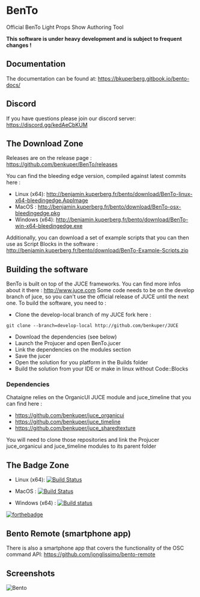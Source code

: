 # BenTo
Official BenTo Light Props Show Authoring Tool

**This software is under heavy development and is subject to frequent changes !**

## Documentation

The documentation can be found at: https://bkuperberg.gitbook.io/bento-docs/

## Discord

If you have questions please join our discord server: https://discord.gg/kedAeCbKUM

## The Download Zone

Releases are on the release page : https://github.com/benkuper/BenTo/releases

You can find the bleeding edge version, compiled against latest commits here :

- Linux (x64):  http://benjamin.kuperberg.fr/bento/download/BenTo-linux-x64-bleedingedge.AppImage
- MacOS :  http://benjamin.kuperberg.fr/bento/download/BenTo-osx-bleedingedge.pkg
- Windows (x64):  http://benjamin.kuperberg.fr/bento/download/BenTo-win-x64-bleedingedge.exe

Additionally, you can download a set of example scripts that you can then use as Script Blocks in the software : http://benjamin.kuperberg.fr/bento/download/BenTo-Example-Scripts.zip

## Building the software

BenTo is built on top of the JUCE frameworks. You can find more infos about it there : http://www.juce.com
Some code needs to be on the develop branch of juce, so you can't use the official release of JUCE until the next one.
To build the software, you need to :
  - Clone the develop-local branch of my JUCE fork here :
  
  `git clone --branch=develop-local http://github.com/benkuper/JUCE`
  - Download the dependencies (see below)
  - Launch the Projucer and open BenTo.jucer
  - Link the dependencies on the modules section
  - Save the jucer
  - Open the solution for you platform in the Builds folder
  - Build the solution from your IDE or make in linux without Code::Blocks

### Dependencies

  Chataigne relies on the OrganicUI JUCE module and juce_timeline that you can find here :  
  - https://github.com/benkuper/juce_organicui
  - https://github.com/benkuper/juce_timeline
  - https://github.com/benkuper/juce_sharedtexture
  
  You will need to clone those repositories and link the Projucer juce_organicui and juce_timeline modules to its parent folder

## The Badge Zone

- Linux (x64):  [![Build Status](https://travis-matrix-badges.herokuapp.com/repos/benkuper/BenTo/branches/master/2)](https://travis-ci.org/benkuper/BenTo)

- MacOS : [![Build Status](https://travis-matrix-badges.herokuapp.com/repos/benkuper/BenTo/branches/master/1)](https://travis-ci.org/benkuper/BenTo)

- Windows (x64) : [![Build status](https://ci.appveyor.com/api/projects/status/r85kfdu2bv4ljxng?svg=true)](https://ci.appveyor.com/project/benkuper/bento)

[![forthebadge](http://forthebadge.com/images/badges/gluten-free.svg)](http://forthebadge.com)


## Bento Remote (smartphone app)

There is also a smartphone app that covers the functionality of the OSC command API: https://github.com/jonglissimo/bento-remote

## Screenshots

![Bento](http://benjamin.kuperberg.fr/download/bento.png)

